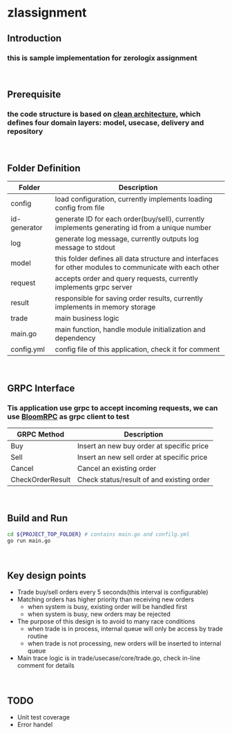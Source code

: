 # zlassignment
## Introduction
### this is sample implementation for zerologix assignment
&nbsp;
## Prerequisite
### the code structure is based on [clean architecture](https://github.com/bxcodec/go-clean-arch), which defines four domain layers: model, usecase, delivery and repository
&nbsp;
## Folder Definition
|Folder|Description|
|------|-----------|
|config|load configuration, currently implements loading config from file|
|id-generator|generate ID for each order(buy/sell), currently implements generating id from a unique number|
|log|generate log message, currently outputs log message to stdout|
|model|this folder defines all data structure and interfaces for other modules to communicate with each other|
|request|accepts order and query requests, currently implements grpc server|
|result|responsible for saving order results, currently implements in memory storage|
|trade|main business logic|
|main.go|main function, handle module initialization and dependency|
|config.yml|config file of this application, check it for comment|

&nbsp;
## GRPC Interface
### Tis application use grpc to accept incoming requests, we can use [BloomRPC](https://github.com/bloomrpc/bloomrpc) as grpc client to test
|GRPC Method|Description|
|-----------|-----------|
|Buy|Insert an new buy order at specific price|
|Sell|Insert an new sell order at specific price|
|Cancel|Cancel an existing order|
|CheckOrderResult|Check status/result of and existing order|

&nbsp;
## Build and Run
```bash
cd ${PROJECT_TOP_FOLDER} # contains main.go and confilg.yml
go run main.go
```
&nbsp;
## Key design points
- Trade buy/sell orders every 5 seconds(this interval is configurable)
- Matching orders has higher priority than receiving new orders
  - when system is busy, existing order will be handled first
  - when system is busy, new orders may be rejected
- The purpose of this design is to avoid to many race conditions
  - when trade is in process, internal queue will only be access by trade routine
  - when trade is not processing, new orders will be inserted to internal queue
- Main trace logic is in trade/usecase/core/trade.go, check in-line comment for details

&nbsp;
## TODO
- Unit test coverage
- Error handel
